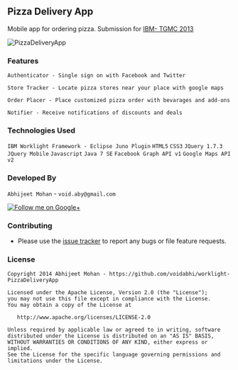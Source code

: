 ## Pizza Delivery App

Mobile app for ordering pizza. Submission for [IBM- TGMC 2013](http://ibmtgmc.com/content/about-tgmc)

![PizzaDeliveryApp](https://raw.githubusercontent.com/voidabhi/worklight-PizzaDeliveryApp/screenshot/screenshot.png)

### Features

`Authenticator - Single sign on with Facebook and Twitter `

`Store Tracker - Locate pizza stores near your place with google maps`

`Order Placer - Place customized pizza order with bevarages and add-ons`

`Notifier - Receive notifications of discounts and deals`


### Technologies Used

`IBM Worklight Framework - Eclipse Juno Plugin`
`HTML5`
`CSS3`
`JQuery 1.7.3`
`JQuery Mobile`
`Javascript`
`Java 7 SE`
`Facebook Graph API v1`
`Google Maps API v2`

### Developed By

`Abhijeet Mohan` - `void.aby@gmail.com`

<a href="https://plus.google.com/104070882148677917719/about">
  <img alt="Follow me on Google+"
       src="http://data.pkmmte.com/temp/social_google_plus_logo.png" />
</a>

### Contributing

- Please use the [issue tracker](https://github.com/voidabhi/PizzaDeliveryApp/issues) to report any bugs or file feature requests.

### License

```
Copyright 2014 Abhijeet Mohan - https://github.com/voidabhi/worklight-PizzaDeliveryApp

Licensed under the Apache License, Version 2.0 (the "License");
you may not use this file except in compliance with the License.
You may obtain a copy of the License at

   http://www.apache.org/licenses/LICENSE-2.0

Unless required by applicable law or agreed to in writing, software
distributed under the License is distributed on an "AS IS" BASIS,
WITHOUT WARRANTIES OR CONDITIONS OF ANY KIND, either express or implied.
See the License for the specific language governing permissions and
limitations under the License.
```
